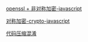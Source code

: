 [openssl + 非对称加密-javascript](https://github.com/travist/jsencrypt) 

[对称加密-crypto-javascript](https://github.com/brix/crypto-js) 

[代码压缩混淆](https://github.com/mishoo/UglifyJS) 